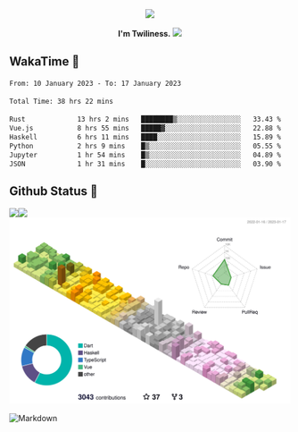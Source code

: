 <div align="center">
<img src="https://images.weserv.nl/?url=avatars.githubusercontent.com/u/10475770?v=4&h=360&w=360&fit=cover&mask=circle&maxage=7d"/>
</div>

<div align="center">

**I'm Twiliness.** <a href="https://github.com/DarkHighness"><img src="https://media.giphy.com/media/hvRJCLFzcasrR4ia7z/giphy.gif" width="5%"></a>

</div>

## WakaTime 🧐

<!--START_SECTION:waka-->

```text
From: 10 January 2023 - To: 17 January 2023

Total Time: 38 hrs 22 mins

Rust             13 hrs 2 mins   ████████▒░░░░░░░░░░░░░░░░   33.43 %
Vue.js           8 hrs 55 mins   █████▓░░░░░░░░░░░░░░░░░░░   22.88 %
Haskell          6 hrs 11 mins   ████░░░░░░░░░░░░░░░░░░░░░   15.89 %
Python           2 hrs 9 mins    █▒░░░░░░░░░░░░░░░░░░░░░░░   05.55 %
Jupyter          1 hr 54 mins    █▒░░░░░░░░░░░░░░░░░░░░░░░   04.89 %
JSON             1 hr 31 mins    █░░░░░░░░░░░░░░░░░░░░░░░░   03.90 %
```

<!--END_SECTION:waka-->

## Github Status 🥰

<div> 
	<a href="https://github.com/DarkHighness">
		<img align="left" src="https://github-readme-stats-woad-zeta-10.vercel.app/api?username=DarkHighness&show_icons=true&icon_color=805AD5&text_color=718096&bg_color=ffffff&hide_border=true&count_private=true" />
	</a>
	<a href="https://github.com/DarkHighness">
		<img align="left" src="https://github-readme-stats-woad-zeta-10.vercel.app/api/top-langs/?username=DarkHighness&show_icons=true&icon_color=805AD5&text_color=718096&bg_color=ffffff&hide_border=true&count_private=true">
	</a>
</div>

![3D-Profile](https://raw.githubusercontent.com/DarkHighness/DarkHighness/master/profile-3d-contrib/profile-south-season-animate.svg)



 ![Markdown](https://img.shields.io/badge/markdown%20💘-%23000000.svg?style=for-the-badge&logo=markdown&logoColor=white)
